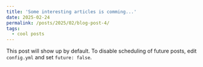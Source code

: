 ```yaml
---
title: 'Some interesting articles is comming...'
date: 2025-02-24
permalink: /posts/2025/02/blog-post-4/
tags:
  - cool posts
---
```


This post will show up by default. To disable scheduling of future posts, edit `config.yml` and set `future: false`. 
